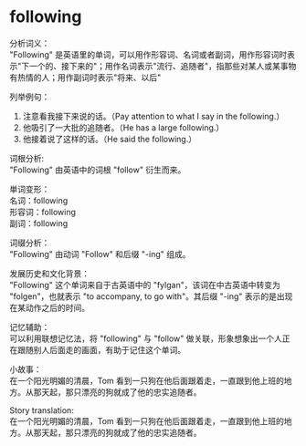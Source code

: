 # following

分析词义：  
"Following" 是英语里的单词，可以用作形容词、名词或者副词，用作形容词时表示"下一个的、接下来的"；用作名词表示"流行、追随者"，指那些对某人或某事物有热情的人；用作副词时表示"将来、以后"

  

列举例句：

  

1.  注意看我接下来说的话。（Pay attention to what I say in the following.）
2.  他吸引了一大批的追随者。（He has a large following.）
3.  他接着说了这样的话。（He said the following.）

  

词根分析:  
"Following" 由英语中的词根 "follow" 衍生而来。

  

単词变形：  
名词：following  
形容词：following  
副词：following

  

词缀分析：  
"Following" 由动词 "Follow" 和后缀 "-ing" 组成。

  

发展历史和文化背景：  
"Following" 这个单词来自于古英语中的 "fylgan"，该词在中古英语中转变为 "folgen"，也就表示 "to accompany, to go with"。其后缀 "-ing" 表示的是出现在某动作之后的时间。

  

记忆辅助：  
可以利用联想记忆法，将 "following" 与 "follow" 做关联，形象想象出一个人正在跟随别人后面走的画面，有助于记住这个单词。

  

小故事：  
在一个阳光明媚的清晨，Tom 看到一只狗在他后面跟着走，一直跟到他上班的地方。从那天起，那只漂亮的狗就成了他的忠实追随者。

  

Story translation:  
在一个阳光明媚的清晨，Tom 看到一只狗在他后面跟着走，一直跟到他上班的地方。从那天起，那只漂亮的狗就成了他的忠实追随者。
